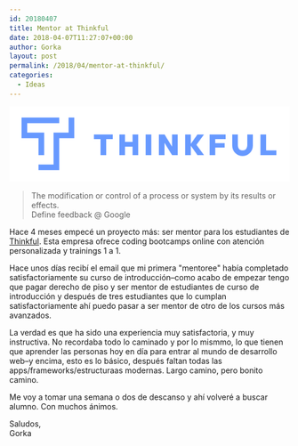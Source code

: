 ```yaml
---
id: 20180407
title: Mentor at Thinkful
date: 2018-04-07T11:27:07+00:00
author: Gorka
layout: post
permalink: /2018/04/mentor-at-thinkful/
categories:
  - Ideas
---
```

<img style="margin: auto;" src="/public/img/2018/04/thinkful-logo.png" alt="Thinkful" />

> The modification or control of a process or system by its results or effects.<br />
> Define feedback @ Google

Hace 4 meses empecé un proyecto más: ser mentor para los estudiantes de [Thinkful](https://www.thinkful.com/). Esta empresa ofrece coding bootcamps online con atención personalizada y trainings 1 a 1.

Hace unos días recibí el email que mi primera "mentoree" había completado satisfactoriamente su curso de introducción–como acabo de empezar tengo que pagar derecho de piso y ser mentor de estudiantes de curso de introducción y después de tres estudiantes que lo cumplan satisfactoriamente ahí puedo pasar a ser mentor de otro de los cursos más avanzados.

La verdad es que ha sido una experiencia muy satisfactoria, y muy instructiva. No recordaba todo lo caminado y por lo mismmo, lo que tienen que aprender las personas hoy en día para entrar al mundo de desarrollo web–y encima, esto es lo básico, después faltan todas las apps/frameworks/estructuraas modernas. Largo camino, pero bonito camino.

Me voy a tomar una semana o dos de descanso y ahí volveré a buscar alumno. Con muchos ánimos.

Saludos,<br />
Gorka
